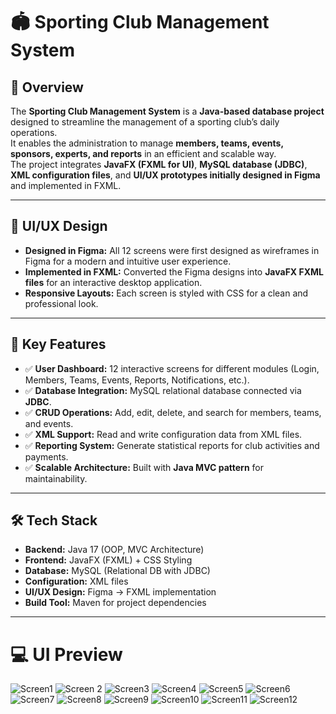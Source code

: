# 🏟 Sporting Club Management System

## 📌 Overview
The **Sporting Club Management System** is a **Java-based database project** designed to streamline the management of a sporting club’s daily operations.  
It enables the administration to manage **members, teams, events, sponsors, experts, and reports** in an efficient and scalable way.  
The project integrates **JavaFX (FXML for UI)**, **MySQL database (JDBC)**, **XML configuration files**, and **UI/UX prototypes initially designed in Figma** and implemented in FXML.

---

## 🎨 UI/UX Design
- **Designed in Figma:** All 12 screens were first designed as wireframes in Figma for a modern and intuitive user experience.  
- **Implemented in FXML:** Converted the Figma designs into **JavaFX FXML files** for an interactive desktop application.  
- **Responsive Layouts:** Each screen is styled with CSS for a clean and professional look.

---

## 🚀 Key Features
- ✅ **User Dashboard:** 12 interactive screens for different modules (Login, Members, Teams, Events, Reports, Notifications, etc.).  
- ✅ **Database Integration:** MySQL relational database connected via **JDBC**.  
- ✅ **CRUD Operations:** Add, edit, delete, and search for members, teams, and events.  
- ✅ **XML Support:** Read and write configuration data from XML files.  
- ✅ **Reporting System:** Generate statistical reports for club activities and payments.  
- ✅ **Scalable Architecture:** Built with **Java MVC pattern** for maintainability.  

---

## 🛠 Tech Stack
- **Backend:** Java 17 (OOP, MVC Architecture)  
- **Frontend:** JavaFX (FXML) + CSS Styling  
- **Database:** MySQL (Relational DB with JDBC)  
- **Configuration:** XML files  
- **UI/UX Design:** Figma → FXML implementation  
- **Build Tool:** Maven for project dependencies  

---

# 💻 UI Preview

![Screen1](screen1.png)
![Screen 2](screen2.png)
![Screen3](screen3.png)
![Screen4](screen4.png)
![Screen5](screen5.png)
![Screen6](screen6.png)
![Screen7](screen7.png)
![Screen8](screen8.png)
![Screen9](screen9.png)
![Screen10](screen10.png)
![Screen11](screen11.png)
![Screen12](screen12.png)

